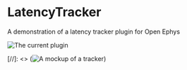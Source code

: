 # LatencyTracker
A demonstration of a latency tracker plugin for Open Ephys

![The current plugin](https://user-images.githubusercontent.com/4569596/72152286-717da680-33a2-11ea-91b1-efe64213ec12.png)

[//]: <> (![A mockup of a tracker](https://user-images.githubusercontent.com/4569596/72152325-88bc9400-33a2-11ea-99fc-0cf2124c61b2.gif))


